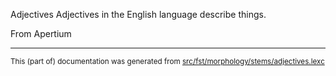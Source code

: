 Adjectives
Adjectives in the English language describe things.

From Apertium

* * *

<small>This (part of) documentation was generated from [src/fst/morphology/stems/adjectives.lexc](https://github.com/giellalt/lang-eng/blob/main/src/fst/morphology/stems/adjectives.lexc)</small>
